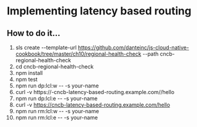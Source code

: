 # Implementing latency based routing

## How to do it...
1. sls create --template-url https://github.com/danteinc/js-cloud-native-cookbook/tree/master/ch10/regional-health-check --path cncb-regional-health-check
2. cd cncb-regional-health-check
3. npm install
4. npm test
5. npm run dp:lcl:w -- -s your-name
6. curl -v https://<your-name>-cncb-latency-based-routing.example.com/<your-name>/hello
7. npm run dp:lcl:e -- -s your-name
8. curl -v https://cncb-latency-based-routing.example.com/hello
9. npm run rm:lcl:w -- -s your-name
10. npm run rm:lcl:e -- -s your-name
